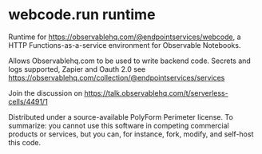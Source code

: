 # webcode.run runtime

Runtime for https://observablehq.com/@endpointservices/webcode, a HTTP Functions-as-a-service environment for Observable Notebooks.

Allows Observablehq.com to be used to write backend code. Secrets and logs supported, Zapier and Oauth 2.0 see https://observablehq.com/collection/@endpointservices/services

Join the discussion on https://talk.observablehq.com/t/serverless-cells/4491/1

Distributed under a source-available PolyForm Perimeter license. To summarize: you cannot use this
software in competing commercial products or services, but you can, for instance, fork, modify, and self-host this code.
